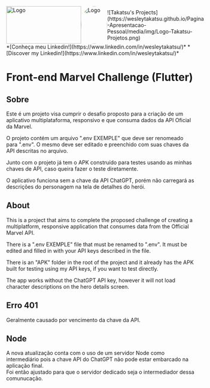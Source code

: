 <div style="display: flex; align-items: center;">
  <img src="https://github.com/abraao69/ApiRestful-teste/blob/main/logo.png" alt="Logo" width="200" height="100">
  <img src="https://github.com/abraao69/abraao69-portfolio-abraao/blob/master/testinho/portfolio/1679067787215.jpeg" alt="Logo" width="70" height="100" style="border-radius: 100%;">
    ![Takatsu's Projects](https://wesleytakatsu.github.io/Pagina-Apresentacao-Pessoal/media/img/Logo-Takatsu-Projetos.png)

<br><br>
</div>
*[Conheça meu Linkedin!](https://www.linkedin.com/in/wesleytakatsu/)*  
*[Discover my Linkedin!](https://www.linkedin.com/in/wesleytakatsu/)*


  
  
# Front-end Marvel Challenge (Flutter)

## Sobre
  
Este é um projeto visa cumprir o desafio proposto para a criação de um aplicativo multiplataforma, responsivo e que consuma dados da API Oficial da Marvel.  
  
O projeto contém um arquivo ".env EXEMPLE" que deve ser renomeado para ".env". O mesmo deve ser editado e preenchido com suas chaves da API descritas no arquivo.  
  
Junto com o projeto já tem o APK construído para testes usando as minhas chaves de API, caso queira fazer o teste diretamente.  
  
O aplicativo funciona sem a chave da API ChatGPT, porém não carregará as descrições do personagem na tela de detalhes do herói.  
  

## About
  
This is a project that aims to complete the proposed challenge of creating a multiplatform, responsive application that consumes data from the Official Marvel API.  
  
There is a ".env EXEMPLE" file that must be renamed to ".env". It must be edited and filled in with your API keys described in the file.  
  
There is an "APK" folder in the root of the project and it already has the APK built for testing using my API keys, if you want to test directly.  
  
The app works without the ChatGPT API key, however it will not load character descriptions on the hero details screen.  

## Erro 401  
Geralmente causado por vencimento da chave da API.  

## Node  
A nova atualização conta com o uso de um servidor Node como intermediário pois a chave API do ChatGPT não pode estar embarcado na aplicação final.  
Foi então ajustado para que o servidor dedicado seja o intermediador dessa comunucação.  
